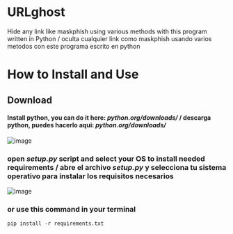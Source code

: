 # URLghost
Hide any link like maskphish using various methods with this program written in Python / oculta cualquier link como maskphish usando varios metodos con este programa escrito en python

# How to Install and Use

## Download

#### Install python, you can do it here: *python.org/downloads/* / descarga python, puedes hacerlo aqui: *python.org/downloads/*
  ![image](https://github.com/user-attachments/assets/ef37bcb7-a164-4aa2-80df-f2dd56287018)

### open *setup.py* script and select your OS to install needed requirements / abre el archivo *setup.py* y selecciona tu sistema operativo para instalar los requisitos necesarios

![image](https://github.com/user-attachments/assets/bfc1916b-1f87-48cb-aa6b-720befc7301c)

### or use this command in your terminal
    pip install -r requirements.txt
   
